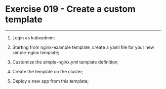 # Exercise 019 - Create a custom template

---

1. Login as kubeadmin;

2. Starting from nginx-example template, create a yaml file for your new
   simple-nginx template;

3. Customize the simple-nginx.yml template definition;

4. Create the template on the cluster;

5. Deploy a new app from this template;
